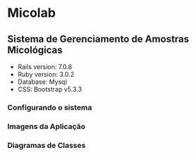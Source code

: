 # Micolab

## Sistema de Gerenciamento de Amostras Micológicas

- Rails version: 7.0.8
- Ruby version: 3.0.2
- Database: Mysql 
- CSS: Bootstrap v5.3.3

### Configurando  o sistema


### Imagens da Aplicação 


### Diagramas de Classes 
